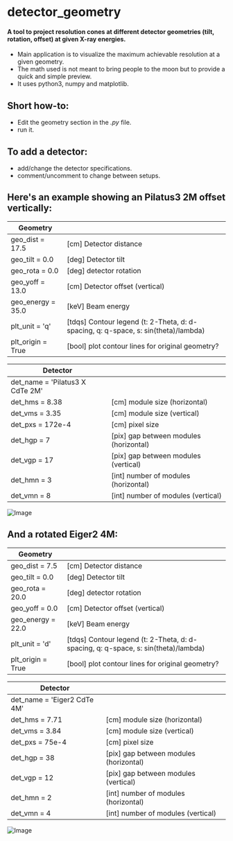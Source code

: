 # detector_geometry
#### A tool to project resolution cones at different detector geometries (tilt, rotation, offset) at given X-ray energies.
 - Main application is to visualize the maximum achievable resolution at a given geometry.
 - The math used is not meant to bring people to the moon but to provide a quick and simple preview.
 - It uses python3, numpy and matplotlib.

## Short how-to:
 - Edit the geometry section in the *.py* file.
 - run it.

## To add a detector:
 - add/change the detector specifications.
 - comment/uncomment to change between setups.

## Here's an example showing an Pilatus3 2M offset vertically:

 |     Geometry      |   |
 |-------------------|---|
 | geo_dist = 17.5   | [cm]   Detector distance
 | geo_tilt = 0.0    | [deg]  Detector tilt
 | geo_rota = 0.0    | [deg]  detector rotation
 | geo_yoff = 13.0   | [cm]   Detector offset (vertical)
 | geo_energy = 35.0 | [keV]  Beam energy
 | plt_unit = 'q'    | [tdqs] Contour legend (t: 2-Theta, d: d-spacing, q: q-space, s: sin(theta)/lambda)
 | plt_origin = True | [bool] plot contour lines for original geometry?
 
 |     Detector      |   |
 |-------------------|---|
 | det_name = 'Pilatus3 X CdTe 2M' |
 | det_hms = 8.38     | [cm]  module size (horizontal)
 | det_vms = 3.35     | [cm]  module size (vertical)
 | det_pxs = 172e-4   | [cm]  pixel size
 | det_hgp = 7        | [pix] gap between modules (horizontal)
 | det_vgp = 17       | [pix] gap between modules (vertical)
 | det_hmn = 3        | [int] number of modules (horizontal)
 | det_vmn = 8        | [int] number of modules (vertical)

![Image](../main/Pilatus3_X_CdTe_2M.png)

## And a rotated Eiger2 4M:

 |     Geometry      |   |
 |-------------------|---|
 | geo_dist = 7.5    | [cm]   Detector distance
 | geo_tilt = 0.0    | [deg]  Detector tilt
 | geo_rota = 20.0   | [deg]  detector rotation
 | geo_yoff = 0.0    | [cm]   Detector offset (vertical)
 | geo_energy = 22.0 | [keV]  Beam energy
 | plt_unit = 'd'    | [tdqs] Contour legend (t: 2-Theta, d: d-spacing, q: q-space, s: sin(theta)/lambda)
 | plt_origin = True | [bool] plot contour lines for original geometry?
 
 |     Detector      |   |
 |-------------------|---|
 | det_name = 'Eiger2 CdTe 4M' |
 | det_hms = 7.71     | [cm]  module size (horizontal)
 | det_vms = 3.84     | [cm]  module size (vertical)
 | det_pxs = 75e-4    | [cm]  pixel size
 | det_hgp = 38       | [pix] gap between modules (horizontal)
 | det_vgp = 12       | [pix] gap between modules (vertical)
 | det_hmn = 2        | [int] number of modules (horizontal)
 | det_vmn = 4        | [int] number of modules (vertical)
 
![Image](../main/Eiger2_CdTe_4M.png)
